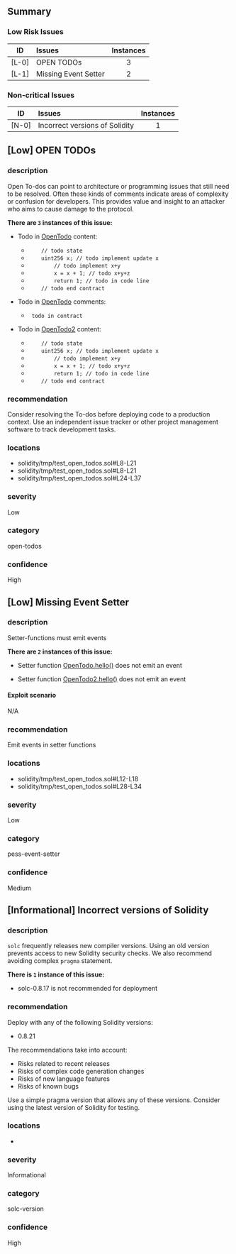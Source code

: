 ## Summary 

### Low Risk Issues

|ID|Issues|Instances|
|---|:---|:---:|
| [L-0] | OPEN TODOs | 3 |
| [L-1] | Missing Event Setter | 2 |


### Non-critical Issues

|ID|Issues|Instances|
|---|:---|:---:|
| [N-0] | Incorrect versions of Solidity | 1 |



## [Low] OPEN TODOs

### description

Open To-dos can point to architecture or programming issues that still
need to be resolved. Often these kinds of comments indicate areas of
complexity or confusion for developers. This provides value and insight
to an attacker who aims to cause damage to the protocol.


**There are `3` instances of this issue:**

- Todo in [OpenTodo](solidity/tmp/test_open_todos.sol#L8-L21) content: 
	- `    // todo state`
	- `    uint256 x; // todo implement update x`
	- `        // todo implement x+y`
	- `        x = x + 1; // todo x+y+z`
	- `        return 1; // todo in code line`
	- `    // todo end contract`

- Todo in [OpenTodo](solidity/tmp/test_open_todos.sol#L8-L21) comments: 
	- ` todo in contract`

- Todo in [OpenTodo2](solidity/tmp/test_open_todos.sol#L24-L37) content: 
	- `    // todo state`
	- `    uint256 x; // todo implement update x`
	- `        // todo implement x+y`
	- `        x = x + 1; // todo x+y+z`
	- `        return 1; // todo in code line`
	- `    // todo end contract`


### recommendation

Consider resolving the To-dos before deploying code to a production
context. Use an independent issue tracker or other project management
software to track development tasks.


### locations
- solidity/tmp/test_open_todos.sol#L8-L21
- solidity/tmp/test_open_todos.sol#L8-L21
- solidity/tmp/test_open_todos.sol#L24-L37

### severity
Low

### category
open-todos

### confidence
High

## [Low] Missing Event Setter

### description
Setter-functions must emit events

**There are `2` instances of this issue:**

- Setter function [OpenTodo.hello()](solidity/tmp/test_open_todos.sol#L12-L18) does not emit an event

- Setter function [OpenTodo2.hello()](solidity/tmp/test_open_todos.sol#L28-L34) does not emit an event

#### Exploit scenario
N/A

### recommendation
Emit events in setter functions

### locations
- solidity/tmp/test_open_todos.sol#L12-L18
- solidity/tmp/test_open_todos.sol#L28-L34

### severity
Low

### category
pess-event-setter

### confidence
Medium

## [Informational] Incorrect versions of Solidity

### description

`solc` frequently releases new compiler versions. Using an old version prevents access to new Solidity security checks.
We also recommend avoiding complex `pragma` statement.

**There is `1` instance of this issue:**

- solc-0.8.17 is not recommended for deployment


### recommendation

Deploy with any of the following Solidity versions:
- 0.8.21

The recommendations take into account:
- Risks related to recent releases
- Risks of complex code generation changes
- Risks of new language features
- Risks of known bugs

Use a simple pragma version that allows any of these versions.
Consider using the latest version of Solidity for testing.

### locations
- 

### severity
Informational

### category
solc-version

### confidence
High
